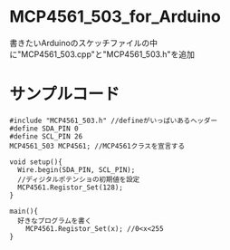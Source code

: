 # MCP4561_503_for_Arduino

書きたいArduinoのスケッチファイルの中に"MCP4561_503.cpp"と"MCP4561_503.h"を追加 <br>


# サンプルコード
```C++:title
#include "MCP4561_503.h" //defineがいっぱいあるヘッダー
#define SDA_PIN 0
#define SCL_PIN 26
MCP4561_503 MCP4561; //MCP4561クラスを宣言する

void setup(){
  Wire.begin(SDA_PIN, SCL_PIN);
  //ディジタルポテンショの初期値を設定
  MCP4561.Registor_Set(128);
}

main(){
  好きなプログラムを書く
    MCP4561.Registor_Set(x); //0<x<255
}
```
